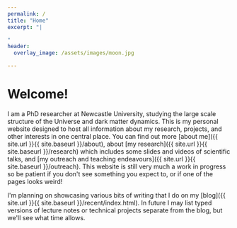 ```yaml
---
permalink: /
title: "Home"
excerpt: "|

"
header:
  overlay_image: /assets/images/moon.jpg

---
```


# Welcome!

I am a PhD researcher at Newcastle University, studying the large scale structure of the Universe and dark matter dynamics. This is my personal website designed to host all information about my research, projects, and other interests in one central place. You can find out more [about me]({{ site.url }}{{ site.baseurl }}/about), about [my research]({{ site.url }}{{ site.baseurl }}/research) which includes some slides and videos of scientific talks, and [my outreach and teaching endeavours]({{ site.url }}{{ site.baseurl }}/outreach). This website is still very much a work in progress so be patient if you don't see something you expect to, or if one of the pages looks weird!

I'm planning on showcasing various bits of writing that I do on my [blog]({{ site.url }}{{ site.baseurl }}/recent/index.html). In future I may list typed versions of lecture notes or technical projects separate from the blog, but we'll see what time allows.
